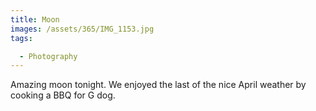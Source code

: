 ```yaml
---
title: Moon
images: /assets/365/IMG_1153.jpg
tags:

  - Photography
---
```

Amazing moon tonight. We enjoyed the last of the nice April weather by cooking a BBQ for G dog.